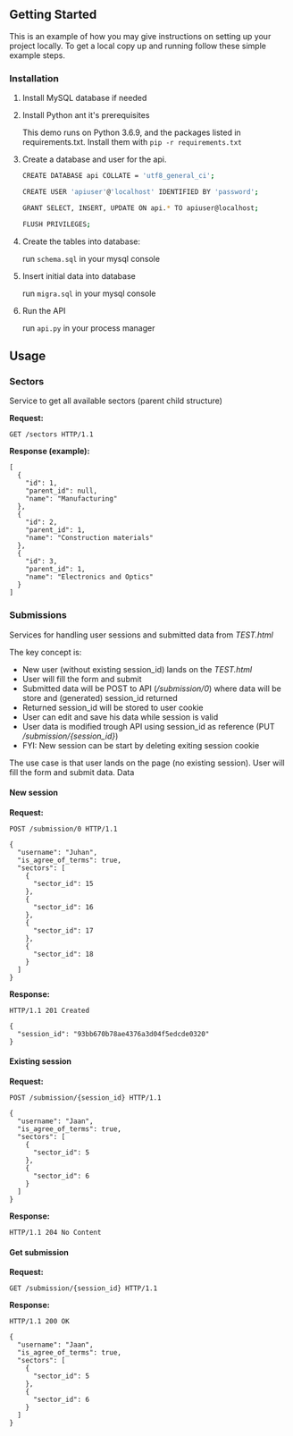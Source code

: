 
<!-- GETTING STARTED -->
## Getting Started

This is an example of how you may give instructions on setting up your project locally.
To get a local copy up and running follow these simple example steps.


### Installation

1. Install MySQL database if needed

2. Install Python ant it's prerequisites
   
   This demo runs on Python 3.6.9, and the packages listed in
   requirements.txt. Install them with `pip -r requirements.txt`
   
3. Create a database and user for the api.

    ```sh
    CREATE DATABASE api COLLATE = 'utf8_general_ci';
    
    CREATE USER 'apiuser'@'localhost' IDENTIFIED BY 'password';
    
    GRANT SELECT, INSERT, UPDATE ON api.* TO apiuser@localhost;
    
    FLUSH PRIVILEGES;
    ```

4. Create the tables into database:
    
    run `schema.sql` in your mysql console
    
5. Insert initial data into database

    run `migra.sql` in your mysql console
    
6. Run the API

    run `api.py` in your process manager


<!-- USAGE EXAMPLES -->
## Usage

### Sectors

Service to get all available sectors (parent child structure)

**Request:**
```
GET /sectors HTTP/1.1
```

**Response (example):**
```
[
  {
    "id": 1,
    "parent_id": null,
    "name": "Manufacturing"
  },
  {
    "id": 2,
    "parent_id": 1,
    "name": "Construction materials"
  },
  {
    "id": 3,
    "parent_id": 1,
    "name": "Electronics and Optics"
  }
]
```

### Submissions

Services for handling user sessions and submitted data from *TEST.html*

The key concept is:
* New user (without existing session_id) lands on the *TEST.html*
* User will fill the form and submit
* Submitted data will be POST to API (*/submission/0*) where data will be store and (generated) session_id returned
* Returned session_id will be stored to user cookie
* User can edit and save his data while session is valid
* User data is modified trough API using session_id as reference (PUT */submission/{session_id}*)
* FYI: New session can be start by deleting exiting session cookie


The use case is that user lands on the page (no existing session). User will fill the form and submit data. Data 

#### New session
**Request:**
```
POST /submission/0 HTTP/1.1

{
  "username": "Juhan",
  "is_agree_of_terms": true,
  "sectors": [
    {
      "sector_id": 15
    },
    {
      "sector_id": 16
    },
    {
      "sector_id": 17
    },
    {
      "sector_id": 18
    }
  ]
}
```
**Response:**
```
HTTP/1.1 201 Created

{
  "session_id": "93bb670b78ae4376a3d04f5edcde0320"
}
```

#### Existing session
**Request:**
```
POST /submission/{session_id} HTTP/1.1

{
  "username": "Jaan",
  "is_agree_of_terms": true,
  "sectors": [
    {
      "sector_id": 5
    },
    {
      "sector_id": 6
    }
  ]
}
```
**Response:**
```
HTTP/1.1 204 No Content
```

#### Get submission
**Request:**
```
GET /submission/{session_id} HTTP/1.1
```

**Response:**
```
HTTP/1.1 200 OK

{
  "username": "Jaan",
  "is_agree_of_terms": true,
  "sectors": [
    {
      "sector_id": 5
    },
    {
      "sector_id": 6
    }
  ]
}
```